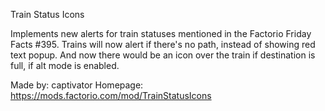 Train Status Icons

Implements new alerts for train statuses mentioned in the Factorio Friday Facts #395. Trains will now alert if there's no path, instead of showing red text popup. And now there would be an icon over the train if destination is full, if alt mode is enabled.

Made by: captivator
Homepage: https://mods.factorio.com/mod/TrainStatusIcons
